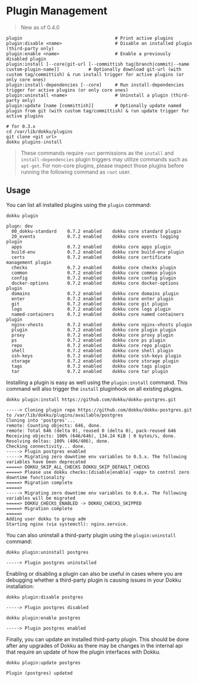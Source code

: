 # Plugin Management

> New as of 0.4.0

```
plugin                                   # Print active plugins
plugin:disable <name>                    # Disable an installed plugin (third-party only)
plugin:enable <name>                     # Enable a previously disabled plugin
plugin:install [--core|git-url [--committish tag|branch|commit|--name custom-plugin-name]]           # Optionally download git-url (with custom tag/committish) & run install trigger for active plugins (or only core ones)
plugin:install-dependencies [--core]     # Run install-dependencies trigger for active plugins (or only core ones)
plugin:uninstall <name>                  # Uninstall a plugin (third-party only)
plugin:update [name [committish]]        # Optionally update named plugin from git (with custom tag/committish) & run update trigger for active plugins
```

```shell
# for 0.3.x
cd /var/lib/dokku/plugins
git clone <git url>
dokku plugins-install
```

> These commands require `root` permissions as the `install` and `install-dependencies` plugin triggers may utilize commands such as `apt-get`. For non-core plugins, please inspect those plugins before running the following command as `root` user.

## Usage

You can list all installed plugins using the `plugin` command:

```shell
dokku plugin
```

```
plugn: dev
  00_dokku-standard    0.7.2 enabled    dokku core standard plugin
  20_events            0.7.2 enabled    dokku core events logging plugin
  apps                 0.7.2 enabled    dokku core apps plugin
  build-env            0.7.2 enabled    dokku core build-env plugin
  certs                0.7.2 enabled    dokku core certificate management plugin
  checks               0.7.2 enabled    dokku core checks plugin
  common               0.7.2 enabled    dokku core common plugin
  config               0.7.2 enabled    dokku core config plugin
  docker-options       0.7.2 enabled    dokku core docker-options plugin
  domains              0.7.2 enabled    dokku core domains plugin
  enter                0.7.2 enabled    dokku core enter plugin
  git                  0.7.2 enabled    dokku core git plugin
  logs                 0.7.2 enabled    dokku core logs plugin
  named-containers     0.7.2 enabled    dokku core named containers plugin
  nginx-vhosts         0.7.2 enabled    dokku core nginx-vhosts plugin
  plugin               0.7.2 enabled    dokku core plugin plugin
  proxy                0.7.2 enabled    dokku core proxy plugin
  ps                   0.7.2 enabled    dokku core ps plugin
  repo                 0.7.2 enabled    dokku core repo plugin
  shell                0.7.2 enabled    dokku core shell plugin
  ssh-keys             0.7.2 enabled    dokku core ssh-keys plugin
  storage              0.7.2 enabled    dokku core storage plugin
  tags                 0.7.2 enabled    dokku core tags plugin
  tar                  0.7.2 enabled    dokku core tar plugin
```

Installing a plugin is easy as well using the `plugin:install` command. This command will also trigger the `install` pluginhook on all existing plugins.

```shell
dokku plugin:install https://github.com/dokku/dokku-postgres.git
```

```
-----> Cloning plugin repo https://github.com/dokku/dokku-postgres.git to /var/lib/dokku/plugins/available/postgres
Cloning into 'postgres'...
remote: Counting objects: 646, done.
remote: Total 646 (delta 0), reused 0 (delta 0), pack-reused 646
Receiving objects: 100% (646/646), 134.24 KiB | 0 bytes/s, done.
Resolving deltas: 100% (406/406), done.
Checking connectivity... done.
-----> Plugin postgres enabled
-----> Migrating zero downtime env variables to 0.5.x. The following variables have been deprecated
=====> DOKKU_SKIP_ALL_CHECKS DOKKU_SKIP_DEFAULT_CHECKS
=====> Please use dokku checks:[disable|enable] <app> to control zero downtime functionality
=====> Migration complete
=====>
-----> Migrating zero downtime env variables to 0.6.x. The following variables will be migrated
=====> DOKKU_CHECKS_ENABLED -> DOKKU_CHECKS_SKIPPED
=====> Migration complete
=====>
Adding user dokku to group adm
Starting nginx (via systemctl): nginx.service.
```

You can also uninstall a third-party plugin using the `plugin:uninstall` command:

```shell
dokku plugin:uninstall postgres
```

```
-----> Plugin postgres uninstalled
```

Enabling or disabling a plugin can also be useful in cases where you are debugging whether a third-party plugin is causing issues in your Dokku installation:

```shell
dokku plugin:disable postgres
```

```
-----> Plugin postgres disabled
```

```shell
dokku plugin:enable postgres
```

```
-----> Plugin postgres enabled
```

Finally, you can update an installed third-party plugin. This should be done after any upgrades of Dokku as there may be changes in the internal api that require an update of how the plugin interfaces with Dokku.

```shell
dokku plugin:update postgres
```

```
Plugin (postgres) updated
```
